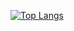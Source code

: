 [![Top Langs](https://github-readme-stats-git-masterrstaa-rickstaa.vercel.app/api/top-langs/?username=fyrbnd&theme=highcontrast)](https://github.com/fyrbnd&theme=highcontrast/github-readme-stats)

